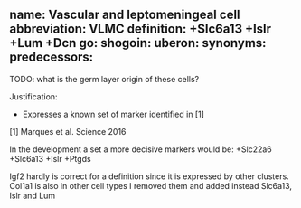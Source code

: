 name: Vascular and leptomeningeal cell
abbreviation: VLMC
definition: +Slc6a13 +Islr +Lum +Dcn
go:
shogoin: 
uberon:
synonyms:
predecessors:
---

TODO: what is the germ layer origin of these cells?

Justification:

* Expresses a known set of marker identified in [1]

[1] Marques et al. Science 2016

In the development a set a more decisive markers would be:
+Slc22a6 +Slc6a13 +Islr +Ptgds

Igf2 hardly is correct for a definition since it is expressed by other clusters. Col1a1 is also in other cell types
I removed them and added instead Slc6a13, Islr and Lum
